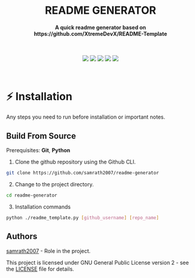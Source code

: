 <h1 align="center">README GENERATOR</h1>
<h4 align="center">
A quick readme generator based on https://github.com/XtremeDevX/README-Template</h1>
<br>
<p align="center">
  <img src="https://img.shields.io/badge/version-1.0.0--beta-green">
  <img src="https://img.shields.io/github/license/samrath2007/readme-generator">
  <img src="https://img.shields.io/tokei/lines/github/samrath2007/readme-generator?label=lines%20of%20code">
  <img src="https://img.shields.io/github/languages/top/samrath2007/readme-generator">
  <img src="https://img.shields.io/github/repo-size/samrath2007/readme-generator">
</p>
<br>

# :zap: Installation

Any steps you need to run before installation or important notes.
<br>

## Build From Source
Prerequisites: **Git**, **Python**

1. Clone the github repository using the Github CLI.
```sh
git clone https://github.com/samrath2007/readme-generator
```

2. Change to the project directory.
```sh
cd readme-generator
```

3. Installation commands
```sh
python ./readme_template.py [github_username] [repo_name]
```

## Authors
[samrath2007](https://github.com/samrath2007) - Role in the project.

This project is licensed under GNU General Public License version 2 - see the [LICENSE](LICENSE) file for details.
